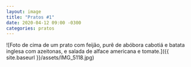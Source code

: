 ```yaml
---
layout: image
title: "Pratos #1"
date: 2020-04-12 09:00 -0300
categories: pratos
---
```

![Foto de cima de um prato com feijão, purê de abóbora cabotiá e batata inglesa com azeitonas, e salada de alface americana e tomate.]({{ site.baseurl }}/assets/IMG_5118.jpg)
